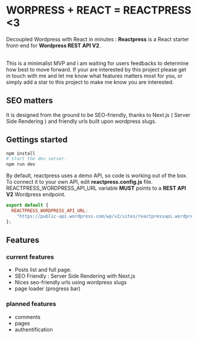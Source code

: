 # WORPRESS + REACT = REACTPRESS <3

Decoupled Wordpress with React in minutes : **Reactpress** is a React starter front-end for **Wordpress REST API V2**.<br /><br />

This is a minimalist MVP and i am waiting for users feedbacks to determine how best to move forward. If your are interested by this project please get in touch with me and let me know what features matters most for you, or simply add a star to this project to make me know you are interested.

## SEO matters

It is designed from the ground to be SEO-friendly, thanks to Next.js ( Server Side Rendering ) and friendly urls built upon wordpress slugs.

## Gettings started

```sh
npm install
# start the dev server.
npm run dev
```

By default, reactpress uses a demo API, so code is working out of the box.<br />
To connect it to your own API, edit **reactpress.config.js** file.<br />
REACTPRESS_WORDPRESS_API_URL variable **MUST** points to a **REST API V2** Wordpress endpoint.

```js
export default {
  REACTPRESS_WORDPRESS_API_URL:
    "https://public-api.wordpress.com/wp/v2/sites/reactpressapi.wordpress.com"
};
```

## Features

### current features

- Posts list and full page.
- SEO Friendly : Server Side Rendering with Next.js
- Nices seo-friendly urls using wordpress slugs
- page loader (progress bar)

### planned features

- comments
- pages
- authentification
